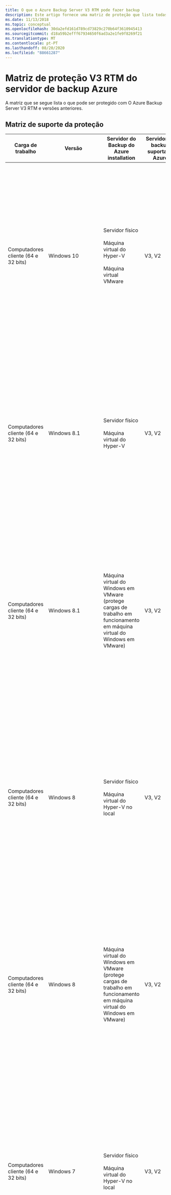 ```yaml
---
title: O que o Azure Backup Server V3 RTM pode fazer backup
description: Este artigo fornece uma matriz de proteção que lista todas as cargas de trabalho, tipos de dados e instalações que o Azure Backup Serve V3 RTM protege.
ms.date: 11/13/2018
ms.topic: conceptual
ms.openlocfilehash: 30da2efd161d789cd73829c270b64f3610945413
ms.sourcegitcommit: d18a59b2efff67934650f6ad3a2e1fe9f8269f21
ms.translationtype: MT
ms.contentlocale: pt-PT
ms.lasthandoff: 08/20/2020
ms.locfileid: "88661287"
---
```

# <a name="azure-backup-server-v3-rtm-protection-matrix"></a>Matriz de proteção V3 RTM do servidor de backup Azure

A matriz que se segue lista o que pode ser protegido com O Azure Backup Server V3 RTM e versões anteriores.

## <a name="protection-support-matrix"></a>Matriz de suporte da proteção

|Carga de trabalho|Versão|Servidor do Backup do Azure</br> installation|Servidor de backup suportado Azure|Proteção e recuperação|
|------------|-----------|---------------|--------------|--------------|
|Computadores cliente (64 e 32 bits)|Windows 10|Servidor físico<br /><br />Máquina virtual do Hyper-V<br /><br />Máquina virtual VMware|V3, V2|Volume, partilha, pasta, ficheiros, volumes deduped<br /><br />Os volumes protegidos têm de ser NTFS. FAT e FAT32 não são suportados.<br /><br />Os volumes têm de ter, pelo menos, 1 GB. O Azure Backup Server utiliza o Serviço de Cópias De Sombra de Volume (VSS) para tirar a imagem dos dados e a imagem só funciona se o volume for de, pelo menos, 1 GB.|
|Computadores cliente (64 e 32 bits)|Windows 8.1|Servidor físico<br /><br />Máquina virtual do Hyper-V|V3, V2|Ficheiros<br /><br />Os volumes protegidos têm de ser NTFS. FAT e FAT32 não são suportados.<br /><br />Os volumes têm de ter, pelo menos, 1 GB. O Azure Backup Server utiliza o Serviço de Cópias De Sombra de Volume (VSS) para tirar a imagem dos dados e a imagem só funciona se o volume for de, pelo menos, 1 GB.|
|Computadores cliente (64 e 32 bits)|Windows 8.1|Máquina virtual do Windows em VMware (protege cargas de trabalho em funcionamento em máquina virtual do Windows em VMware)|V3, V2|Volume, partilha, pasta, ficheiros, volumes deduped<br /><br />Os volumes protegidos têm de ser NTFS. FAT e FAT32 não são suportados.<br /><br />Os volumes têm de ter, pelo menos, 1 GB. O Azure Backup Server utiliza o Serviço de Cópias De Sombra de Volume (VSS) para tirar a imagem dos dados e a imagem só funciona se o volume for de, pelo menos, 1 GB.|
|Computadores cliente (64 e 32 bits)|Windows 8|Servidor físico<br /><br />Máquina virtual do Hyper-V no local|V3, V2|Volume, partilha, pasta, ficheiros, volumes deduped<br /><br />Os volumes protegidos têm de ser NTFS. FAT e FAT32 não são suportados.<br /><br />Os volumes têm de ter, pelo menos, 1 GB. O Azure Backup Server utiliza o Serviço de Cópias De Sombra de Volume (VSS) para tirar a imagem dos dados e a imagem só funciona se o volume for de, pelo menos, 1 GB.|
|Computadores cliente (64 e 32 bits)|Windows 8|Máquina virtual do Windows em VMware (protege cargas de trabalho em funcionamento em máquina virtual do Windows em VMware)|V3, V2|Volume, partilha, pasta, ficheiros, volumes deduped<br /><br />Os volumes protegidos têm de ser NTFS. FAT e FAT32 não são suportados.<br /><br />Os volumes têm de ter, pelo menos, 1 GB. O Azure Backup Server utiliza o Serviço de Cópias De Sombra de Volume (VSS) para tirar a imagem dos dados e a imagem só funciona se o volume for de, pelo menos, 1 GB.|
|Computadores cliente (64 e 32 bits)|Windows 7|Servidor físico<br /><br />Máquina virtual do Hyper-V no local|V3, V2|Volume, partilha, pasta, ficheiros, volumes deduped<br /><br />Os volumes protegidos têm de ser NTFS. FAT e FAT32 não são suportados.<br /><br />Os volumes têm de ter, pelo menos, 1 GB. O Azure Backup Server utiliza o Serviço de Cópias De Sombra de Volume (VSS) para tirar a imagem dos dados e a imagem só funciona se o volume for de, pelo menos, 1 GB.|
|Computadores cliente (64 e 32 bits)|Windows 7|Máquina virtual do Windows em VMware (protege cargas de trabalho em funcionamento em máquina virtual do Windows em VMware)|V3, V2|Volume, partilha, pasta, ficheiros, volumes deduped<br /><br />Os volumes protegidos têm de ser NTFS. FAT e FAT32 não são suportados.<br /><br />Os volumes têm de ter, pelo menos, 1 GB. O Azure Backup Server utiliza o Serviço de Cópias De Sombra de Volume (VSS) para tirar a imagem dos dados e a imagem só funciona se o volume for de, pelo menos, 1 GB.|
|Servidores (64 bits)|Windows Server 2019|Máquina virtual do Azure (quando a carga de trabalho é executada como máquina virtual do Azure)<br /><br />Máquina virtual do Windows em VMware (protege cargas de trabalho em funcionamento em máquina virtual do Windows em VMware)<br /><br />Servidor físico<br /><br />Máquina virtual do Hyper-V no local<br /> <br /> Azure Stack|V3 <br />Servidor Não Nano|Volume, partilha, pasta, ficheiro, estado do sistema/bare-metal, volumes com eliminação de duplicados|
|Servidores (32 e 64 bits)|Windows Server 2016|Máquina virtual do Azure (quando a carga de trabalho é executada como máquina virtual do Azure)<br /><br />Máquina virtual do Windows em VMware (protege cargas de trabalho em funcionamento em máquina virtual do Windows em VMware)<br /><br />Servidor físico<br /><br />Máquina virtual do Hyper-V no local<br /> <br /> Azure Stack|V3, V2<br />Servidor Não Nano|Volume, partilha, pasta, ficheiro, estado do sistema/bare-metal, volumes com eliminação de duplicados|
|Servidores (32 e 64 bits)|Windows Server 2012 R2 – Datacenter e Standard|Máquina virtual do Azure (quando a carga de trabalho é executada como máquina virtual do Azure)<br /> <br /> Azure Stack|V3, V2|Volume, partilha, pasta, ficheiro<br /><br />O Azure Backup Server deve estar a funcionar pelo menos no Windows Server 2012 R2 para proteger volumes desativados do Windows Server 2012.|
|Servidores (32 e 64 bits)|Windows Server 2012 R2 – Datacenter e Standard|Máquina virtual do Windows em VMware (protege cargas de trabalho em funcionamento em máquina virtual do Windows em VMware)<br /> <br /> Azure Stack|V3, V2|Volume, partilha, pasta, ficheiro, estado do sistema/bare-metal<br /><br />O Azure Backup Server deve estar a funcionar no Windows Server 2012 ou 2012 R2 para proteger volumes deduped do Windows Server 2012.|
|Servidores (32 e 64 bits)|Windows Server 2012/2012 com SP1 – Datacenter e Standard|Servidor físico<br /><br />Máquina virtual do Hyper-V no local<br /> <br /> Azure Stack|V3, V2|Volume, partilha, pasta, ficheiro, estado do sistema/bare-metal<br /><br />O Azure Backup Server deve estar a funcionar pelo menos no Windows Server 2012 R2 para proteger volumes desativados do Windows Server 2012.|
|Servidores (32 e 64 bits)|Windows Server 2012/2012 com SP1 – Datacenter e Standard|Máquina virtual do Azure (quando a carga de trabalho é executada como máquina virtual do Azure)<br /> <br /> Azure Stack|V3, V2|Volume, partilha, pasta, ficheiro<br /><br />O Azure Backup Server deve estar a funcionar pelo menos no Windows Server 2012 R2 para proteger volumes desativados do Windows Server 2012.|
|Servidores (32 e 64 bits)|Windows Server 2012/2012 com SP1 – Datacenter e Standard|Máquina virtual do Windows em VMware (protege cargas de trabalho em funcionamento em máquina virtual do Windows em VMware)<br /> <br /> Azure Stack|V3, V2|Volume, partilha, pasta, ficheiro, estado do sistema/bare-metal<br /><br />O Azure Backup Server deve estar a funcionar pelo menos no Windows Server 2012 R2 para proteger volumes desativados do Windows Server 2012.|
|Servidores (32 e 64 bits)|Windows Server 2008 R2 SP1 – Standard e Enterprise|Servidor físico<br /><br />Máquina virtual do Hyper-V no local<br /> <br /> Azure Stack|V3, V2<br />Você precisa estar executando SP1 e instalar [o Windows Management Framework](https://www.microsoft.com/download/details.aspx?id=54616)|Volume, partilha, pasta, ficheiro, estado do sistema/bare-metal|
|Servidores (32 e 64 bits)|Windows Server 2008 R2 SP1 – Standard e Enterprise|Máquina virtual do Azure (quando a carga de trabalho é executada como máquina virtual do Azure)<br /> <br /> Azure Stack|V3, V2<br />Você precisa estar executando SP1 e instalar [o Windows Management Framework](https://www.microsoft.com/download/details.aspx?id=54616)|Volume, partilha, pasta, ficheiro|
|Servidores (32 e 64 bits)|Windows Server 2008 R2 SP1 – Standard e Enterprise|Máquina virtual do Windows em VMware (protege cargas de trabalho em funcionamento em máquina virtual do Windows em VMWare)<br /> <br /> Azure Stack|V3, V2<br />Você precisa estar executando SP1 e instalar [o Windows Management Framework](https://www.microsoft.com/download/details.aspx?id=54616)|Volume, partilha, pasta, ficheiro, estado do sistema/bare-metal|
|Servidores (32 e 64 bits)|Windows Server 2008 SP2|Servidor físico<br /><br />Máquina virtual do Hyper-V no local<br /> <br /> Azure Stack|Não suportado|Volume, partilha, pasta, ficheiro, estado do sistema/bare-metal|
|Servidores (32 e 64 bits)|Windows Server 2008 SP2|Máquina virtual do Windows em VMware (protege cargas de trabalho em funcionamento em máquina virtual do Windows em VMware)<br /> <br /> Azure Stack|V3, V2|Volume, partilha, pasta, ficheiro, estado do sistema/bare-metal|
|Servidores (32 e 64 bits)|Windows Storage Server 2008|Servidor físico<br /><br />Máquina virtual do Hyper-V no local<br /> <br /> Azure Stack|V3, V2|Volume, partilha, pasta, ficheiro, estado do sistema/bare-metal|
|SQL Server|SQL Server 2019|Servidor físico <br /><br /> Máquina virtual do Hyper-V no local <br /> <br /> Máquina virtual do Azure (quando a carga de trabalho é executada como máquina virtual do Azure) <br /><br /> Máquina virtual do Windows em VMware (protege cargas de trabalho em funcionamento em máquina virtual do Windows em VMware)<br /> <br /> Azure Stack|V3|Todos os cenários de implementação: base de dados|
|SQL Server|SQL Server 2017|Servidor físico <br /><br /> Máquina virtual do Hyper-V no local <br /> <br /> Máquina virtual do Azure (quando a carga de trabalho é executada como máquina virtual do Azure) <br /><br /> Máquina virtual do Windows em VMware (protege cargas de trabalho em funcionamento em máquina virtual do Windows em VMware)<br /> <br /> Azure Stack|V3|Todos os cenários de implementação: base de dados|
|SQL Server|SQL Server 2016 SP2|Servidor físico <br /><br /> Máquina virtual do Hyper-V no local <br /> <br /> Máquina virtual do Azure <br /><br /> Máquina virtual do Windows em VMware (protege cargas de trabalho em funcionamento em máquina virtual do Windows em VMware)<br /> <br /> Azure Stack|V3, V2|Todos os cenários de implementação: base de dados|
|SQL Server|SQL Server 2016 SP1|Servidor físico <br /><br /> Máquina virtual do Hyper-V no local <br /> <br /> Máquina virtual do Azure <br /><br /> Máquina virtual do Windows em VMware (protege cargas de trabalho em funcionamento em máquina virtual do Windows em VMware)<br /> <br /> Azure Stack|V3, V2|Todos os cenários de implementação: base de dados|
|SQL Server|SQL Server 2016|Servidor físico <br /><br /> Máquina virtual do Hyper-V no local <br /> <br /> Máquina virtual do Azure <br /><br /> Máquina virtual do Windows em VMware (protege cargas de trabalho em funcionamento em máquina virtual do Windows em VMware)<br /> <br /> Azure Stack|V3, V2|Todos os cenários de implementação: base de dados|
|SQL Server|SQL Server 2014|Máquina virtual do Azure (quando a carga de trabalho é executada como máquina virtual do Azure)<br /> <br /> Azure Stack|V3, V2|Todos os cenários de implementação: base de dados|
|SQL Server|SQL Server 2014|Máquina virtual do Windows em VMware (protege cargas de trabalho em funcionamento em máquina virtual do Windows em VMware)<br /> <br /> Azure Stack|V3, V2|Todos os cenários de implementação: base de dados|
|SQL Server|SQL Server 2012 com SP2|Servidor físico<br /><br />Máquina virtual do Hyper-V no local<br /> <br /> Azure Stack|V3, V2|Todos os cenários de implementação: base de dados|
|SQL Server|SQL Server 2012 com SP2|Máquina virtual do Azure (quando a carga de trabalho é executada como máquina virtual do Azure)<br /> <br /> Azure Stack|V3, V2|Todos os cenários de implementação: base de dados|
|SQL Server|SQL Server 2012 com SP2|Máquina virtual do Windows em VMware (protege cargas de trabalho em funcionamento em máquina virtual do Windows em VMware)<br /> <br /> Azure Stack|V3, V2|Todos os cenários de implementação: base de dados|
|SQL Server|SQL Server 2012, SQL Server 2012 com SP1|Servidor físico<br /><br />Máquina virtual do Hyper-V no local<br /> <br /> Azure Stack|V3, V2|Todos os cenários de implementação: base de dados|
|SQL Server|SQL Server 2012, SQL Server 2012 com SP1|Máquina virtual do Azure (quando a carga de trabalho é executada como máquina virtual do Azure)<br /> <br /> Azure Stack|V3, V2|Todos os cenários de implementação: base de dados|
|SQL Server|SQL Server 2012, SQL Server 2012 com SP1|Máquina virtual do Windows em VMware (protege cargas de trabalho em funcionamento em máquina virtual do Windows em VMware)<br /> <br /> Azure Stack|V3, V2|Todos os cenários de implementação: base de dados|
|SQL Server|SQL Server 2008 R2|Servidor físico<br /><br />Máquina virtual do Hyper-V no local<br /> <br /> Azure Stack|V3, V2|Todos os cenários de implementação: base de dados|
|SQL Server|SQL Server 2008 R2|Máquina virtual do Azure (quando a carga de trabalho é executada como máquina virtual do Azure)<br /> <br /> Azure Stack|V3, V2|Todos os cenários de implementação: base de dados|
|SQL Server|SQL Server 2008 R2|Máquina virtual do Windows em VMware (protege cargas de trabalho em funcionamento em máquina virtual do Windows em VMware)<br /> <br /> Azure Stack|V3, V2|Todos os cenários de implementação: base de dados|
|SQL Server|SQL Server 2008|Servidor físico<br /><br />Máquina virtual do Hyper-V no local<br /> <br /> Azure Stack|V3, V2|Todos os cenários de implementação: base de dados|
|SQL Server|SQL Server 2008|Máquina virtual do Azure (quando a carga de trabalho é executada como máquina virtual do Azure)<br /> <br /> Azure Stack|V3, V2|Todos os cenários de implementação: base de dados|
|SQL Server|SQL Server 2008|Máquina virtual do Windows em VMware (protege cargas de trabalho em funcionamento em máquina virtual do Windows em VMware)<br /> <br /> Azure Stack|V3, V2|Todos os cenários de implementação: base de dados|
|Troca|Exchange 2016|Servidor físico<br/><br/> Máquina virtual do Hyper-V no local<br /> <br /> Azure Stack<br /> <br />Máquina virtual do Azure (quando a carga de trabalho é executada como máquina virtual do Azure)|V3, V2|Proteger (todos os cenários de implementação): servidor Exchange autónomo, base de dados num grupo de disponibilidade de bases de dados (DAG)<br /><br />Recuperar (todos os cenários de implementação): caixa de correio, bases de dados de caixa de correio num DAG<br/><br/> Backup da Exchange sobre ReFS não suportado |
|Troca|Exchange 2016|Máquina virtual do Windows em VMware (protege cargas de trabalho em funcionamento em máquina virtual do Windows em VMware)<br /> <br /> Azure Stack|V3, V2|Proteger (todos os cenários de implementação): servidor Exchange autónomo, base de dados num grupo de disponibilidade de bases de dados (DAG)<br /><br />Recuperar (todos os cenários de implementação): caixa de correio, bases de dados de caixa de correio num DAG<br/><br/> Backup da Exchange sobre ReFS não suportado |
|Troca|Exchange 2013|Servidor físico<br /><br />Máquina virtual do Hyper-V no local<br /> <br /> Azure Stack|V3, V2|Proteger (todos os cenários de implementação): servidor Exchange autónomo, base de dados num grupo de disponibilidade de bases de dados (DAG)<br /><br />Recuperar (todos os cenários de implementação): caixa de correio, bases de dados de caixa de correio num DAG<br/><br/> Backup da Exchange sobre ReFS não suportado |
|Troca|Exchange 2013|Máquina virtual do Windows em VMware (protege cargas de trabalho em funcionamento em máquina virtual do Windows em VMware)<br /> <br /> Azure Stack|V3, V2|Proteger (todos os cenários de implementação): servidor Exchange autónomo, base de dados num grupo de disponibilidade de bases de dados (DAG)<br /><br />Recuperar (todos os cenários de implementação): caixa de correio, bases de dados de caixa de correio num DAG<br/><br/> Backup da Exchange sobre ReFS não suportado |
|Troca|Exchange 2010|Servidor físico<br /><br />Máquina virtual do Hyper-V no local<br /> <br /> Azure Stack|V3, V2|Proteger (todos os cenários de implementação): servidor Exchange autónomo, base de dados num grupo de disponibilidade de bases de dados (DAG)<br /><br />Recuperar (todos os cenários de implementação): caixa de correio, bases de dados de caixa de correio num DAG<br/><br/> Backup da Exchange sobre ReFS não suportado |
|Troca|Exchange 2010|Máquina virtual do Windows em VMware (protege cargas de trabalho em funcionamento em máquina virtual do Windows em VMware)<br /> <br /> Azure Stack|V3, V2|Proteger (todos os cenários de implementação): servidor Exchange autónomo, base de dados num grupo de disponibilidade de bases de dados (DAG)<br /><br />Recuperar (todos os cenários de implementação): caixa de correio, bases de dados de caixa de correio num DAG<br/><br/> Backup da Exchange sobre ReFS não suportado |
|SharePoint|SharePoint 2016|Servidor físico<br /><br />Máquina virtual do Hyper-V no local<br /><br />Máquina virtual do Azure (quando a carga de trabalho é executada como máquina virtual do Azure)<br /><br />Máquina virtual do Windows em VMware (protege cargas de trabalho em funcionamento em máquina virtual do Windows em VMware)<br /> <br /> Azure Stack|V3, V2|Proteger (todos os cenários de implementação): farm, conteúdos do servidor Web front-end<br /><br />Recuperar (todos os cenários de implementação): farm, base de dados, aplicação Web, ficheiro ou item de lista, pesquisa do SharePoint, servidor Web front-end<br /><br />Tenha em atenção que a proteção de um farm do SharePoint que utilize a funcionalidade AlwaysOn do SQL Server 2012 para as bases de dados de conteúdo não é suportada.|
|SharePoint|SharePoint 2013|Servidor físico<br /><br />Máquina virtual do Hyper-V no local<br /> <br /> Azure Stack|V3, V2|Proteger (todos os cenários de implementação): farm, conteúdos do servidor Web front-end<br /><br />Recuperar (todos os cenários de implementação): farm, base de dados, aplicação Web, ficheiro ou item de lista, pesquisa do SharePoint, servidor Web front-end<br /><br />Tenha em atenção que a proteção de um farm do SharePoint que utilize a funcionalidade AlwaysOn do SQL Server 2012 para as bases de dados de conteúdo não é suportada.|
|SharePoint|SharePoint 2013|Máquina virtual Azure (quando a carga de trabalho está a funcionar como máquina virtual Azure) - <br /> <br /> Azure Stack|V3, V2|Proteger (todos os cenários de implementação): farm, pesquisa do SharePoint, conteúdo do servidor Web front-end<br /><br />Recuperar (todos os cenários de implementação): farm, base de dados, aplicação Web, ficheiro ou item de lista, pesquisa do SharePoint, servidor Web front-end<br /><br />Tenha em atenção que a proteção de um farm do SharePoint que utilize a funcionalidade AlwaysOn do SQL Server 2012 para as bases de dados de conteúdo não é suportada.|
|SharePoint|SharePoint 2013|Máquina virtual do Windows em VMware (protege cargas de trabalho em funcionamento em máquina virtual do Windows em VMware)<br /> <br /> Azure Stack|V3, V2|Proteger (todos os cenários de implementação): farm, pesquisa do SharePoint, conteúdo do servidor Web front-end<br /><br />Recuperar (todos os cenários de implementação): farm, base de dados, aplicação Web, ficheiro ou item de lista, pesquisa do SharePoint, servidor Web front-end<br /><br />Tenha em atenção que a proteção de um farm do SharePoint que utilize a funcionalidade AlwaysOn do SQL Server 2012 para as bases de dados de conteúdo não é suportada.|
|SharePoint|SharePoint 2010|Servidor físico<br /><br />Máquina virtual do Hyper-V no local<br /> <br /> Azure Stack|V3, V2|Proteger (todos os cenários de implementação): farm, pesquisa do SharePoint, conteúdo do servidor Web front-end<br /><br />Recuperar (todos os cenários de implementação): farm, base de dados, aplicação Web, ficheiro ou item de lista, pesquisa do SharePoint, servidor Web front-end|
|SharePoint|SharePoint 2010|Máquina virtual do Azure (quando a carga de trabalho é executada como máquina virtual do Azure)<br /> <br /> Azure Stack|V3, V2|Proteger (todos os cenários de implementação): farm, pesquisa do SharePoint, conteúdo do servidor Web front-end<br /><br />Recuperar (todos os cenários de implementação): farm, base de dados, aplicação Web, ficheiro ou item de lista, pesquisa do SharePoint, servidor Web front-end|
|SharePoint|SharePoint 2010|Máquina virtual do Windows em VMware (protege cargas de trabalho em funcionamento em máquina virtual do Windows em VMware)<br /> <br /> Azure Stack|V3, V2|Proteger (todos os cenários de implementação): farm, pesquisa do SharePoint, conteúdo do servidor Web front-end<br /><br />Recuperar (todos os cenários de implementação): farm, base de dados, aplicação Web, ficheiro ou item de lista, pesquisa do SharePoint, servidor Web front-end|
|Anfitrião hiper-V - agente de proteção MABS no servidor de anfitrião Hiper-V, cluster ou VM|Windows Server 2019|Servidor físico<br /><br />Máquina virtual do Hyper-V no local|V3|Proteger: computadores Hyper-V, volumes partilhados de cluster (CSVs)<br /><br />Recuperar: máquina virtual, recuperação ao nível do item de ficheiros e pastas, volumes, discos rígidos virtuais|
|Anfitrião hiper-V - agente de proteção MABS no servidor de anfitrião Hiper-V, cluster ou VM|Windows Server 2016|Servidor físico<br /><br />Máquina virtual do Hyper-V no local|V3, V2|Proteger: computadores Hyper-V, volumes partilhados de cluster (CSVs)<br /><br />Recuperar: máquina virtual, recuperação ao nível do item de ficheiros e pastas, volumes, discos rígidos virtuais|
|Anfitrião hiper-V - agente de proteção MABS no servidor de anfitrião Hiper-V, cluster ou VM|Windows Server 2012 R2 – Datacenter e Standard|Servidor físico<br /><br />Máquina virtual do Hyper-V no local|V3, V2|Proteger: computadores Hyper-V, volumes partilhados de cluster (CSVs)<br /><br />Recuperar: máquina virtual, recuperação ao nível do item de ficheiros e pastas, volumes, discos rígidos virtuais|
|Anfitrião hiper-V - agente de proteção MABS no servidor de anfitrião Hiper-V, cluster ou VM|Windows Server 2012 – Datacenter e Standard|Servidor físico<br /><br />Máquina virtual do Hyper-V no local|V3, V2|Proteger: computadores Hyper-V, volumes partilhados de cluster (CSVs)<br /><br />Recuperar: máquina virtual, recuperação ao nível do item de ficheiros e pastas, volumes, discos rígidos virtuais|
|Anfitrião hiper-V - agente de proteção MABS no servidor de anfitrião Hiper-V, cluster ou VM|Windows Server 2008 R2 SP1 – Enterprise e Standard|Servidor físico<br /><br />Máquina virtual do Hyper-V no local|V3, V2|Proteger: computadores Hyper-V, volumes partilhados de cluster (CSVs)<br /><br />Recuperar: máquina virtual, recuperação ao nível do item de ficheiros e pastas, volumes, discos rígidos virtuais|
|Anfitrião hiper-V - agente de proteção MABS no servidor de anfitrião Hiper-V, cluster ou VM|Windows Server 2008 SP2|Servidor físico<br /><br />Máquina virtual do Hyper-V no local|Não suportado|Proteger: computadores Hyper-V, volumes partilhados de cluster (CSVs)<br /><br />Recuperar: máquina virtual, recuperação ao nível do item de ficheiros e pastas, volumes, discos rígidos virtuais|
|VMs VMware|VMware vCenter/vSphere ESX/ESXi Versão licenciada 5.5/6.0/6.5 |Servidor físico, <br/>No local Hiper-V VM, <br/> Windows VM em VMware|V3, V2|VMware VMs em volumes partilhados por cluster (CSVs), NFS e armazenamento SAN<br /> A recuperação ao nível de item de ficheiros e pastas só está disponível para VMs do Windows, vMware vApps não são suportados.|
|VMs VMware|[VMware vSphere Versão Licenciada 6.7](backup-azure-backup-server-vmware.md#vmware-vsphere-67) |Servidor físico, <br/>No local Hiper-V VM, <br/> Windows VM em VMware|V3|VMware VMs em volumes partilhados por cluster (CSVs), NFS e armazenamento SAN<br /> A recuperação ao nível de item de ficheiros e pastas só está disponível para VMs do Windows, vMware vApps não são suportados.|
|Linux|Linux funcionando como hóspede Hyper-V ou VMware|Servidor físico, <br/>No local Hiper-V VM, <br/> Windows VM em VMware|V3, V2|O Hyper-V tem de estar a ser executado no Windows Server 2012 R2 ou no Windows Server 2016. Proteger: toda a máquina virtual<br /><br />Recuperar: toda a máquina virtual <br/><br/> Apenas são suportados instantâneos consistentes com o ficheiro. <br/><br/> Para obter uma lista completa de distribuições e versões de Linux suportadas, consulte o artigo, [Linux sobre as distribuições endossadas pela Azure](../virtual-machines/linux/endorsed-distros.md).|

## <a name="azure-expressroute-support"></a>Suporte Azure ExpressRoute

Pode fazer o back up dos seus dados através do Azure ExpressRoute com o espreitamento público (disponível para circuitos antigos) e o espreitamento da Microsoft. O backup sobre o espreitamento privado não é suportado.

Com o acompanhamento público: Garantir o acesso aos seguintes domínios/endereços:

* `http://www.msftncsi.com/ncsi.txt`
* `microsoft.com`
* `.WindowsAzure.com`
* `.microsoftonline.com`
* `.windows.net`

Com o olhar da Microsoft, selecione os seguintes serviços/regiões e valores comunitários relevantes:

* Diretório Ativo Azure (12076:5060)
* Região microsoft Azure (de acordo com a localização do cofre dos Serviços de Recuperação)
* Azure Storage (de acordo com a localização do cofre dos Serviços de Recuperação)

Para mais detalhes, consulte os [requisitos de encaminhamento ExpressRoute](../expressroute/expressroute-routing.md).

>[!NOTE]
>O "Peering Público" é precotado para novos circuitos.

## <a name="cluster-support"></a>Suporte do cluster

O Azure Backup Server pode proteger os dados nas seguintes aplicações agrupadas:

* Servidores de ficheiros

* SQL Server

* Hiper-V - Se proteger um cluster Hiper-V utilizando um agente de proteção MABS de escala, não pode adicionar proteção secundária às cargas de trabalho de Hiper-V protegidas.

    Se executar o Hyper-V no Windows Server 2008 R2, certifique-se de que instala a atualização descrita em KB [975354](https://support.microsoft.com/kb/975354).
    Se executar o Hyper-V no Windows Server 2008 R2 numa configuração de cluster, certifique-se de que instala o SP2 e o KB [971394](https://support.microsoft.com/kb/971394).

* Exchange Server - O Azure Backup Server pode proteger clusters de discos não partilhados para versões suportadas do Exchange Server (replicação contínua do cluster), e também pode proteger o Servidor de Câmbio configurado para a replicação contínua local.

* SQL Server - O Azure Backup Server não suporta o backup das bases de dados do SQL Server hospedadas em volumes partilhados por clusters (CSVs).

O Azure Backup Server pode proteger cargas de trabalho de cluster que estão localizadas no mesmo domínio que o servidor MABS, e num domínio infantil ou fidedigno. Se pretender proteger fontes de dados em domínios ou grupos de trabalho não fidedvios, utilize a autenticação NTLM ou certificado para um único servidor ou a autenticação de certificado apenas para um cluster.
